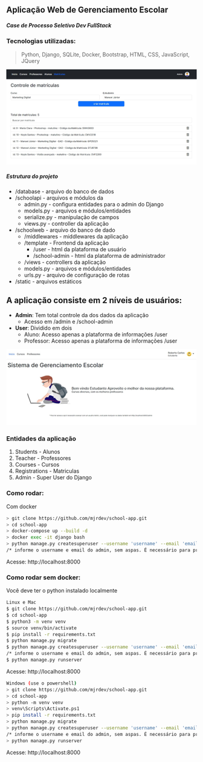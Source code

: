 ## Aplicação Web de Gerenciamento Escolar
##### Case de Processo Seletivo Dev FullStack
### Tecnologias utilizadas:
> Python, Django, SQLite, Docker, Bootstrap, HTML, CSS, JavaScript, JQuery

![admin platform](/docs/admin.jpg)

##### Estrutura do projeto
 * /database  - arquivo do banco de dados
 * /schoolapi - arquivos e módulos da 
    * admin.py - configura entidades para o admin do Django
    * models.py - arquivos e módulos/entidades
    * serialize.py - manipulação de campos
    * views.py - controller da aplicação
 * /schoolweb   - arquivo do banco de dado
    * /middlewares - middlewares da aplicação
    * /template - Frontend da aplicação
      * /user - html da plataforma de usuário
      * /school-admin - html da plataforma de administrador
    * /views - controllers da aplicação
    * models.py - arquivos e módulos/entidades
    * urls.py - arquivo de configuração de rotas
 * /static   - arquivos estáticos


## A aplicação consiste em 2 níveis de usuários:
  * __Admin__: Tem total controle da dos dados da aplicação
    * Acesso em /admin e  /school-admin
  * __User__: Dividido em dois
    * Aluno: Acesso apenas a plataforma de informações /user
    * Professor: Acesso apenas a plataforma de informações /user

![user platform](/docs/user.jpg)

### Entidades da aplicação
  1. Students - Alunos
  1. Teacher - Professores
  1. Courses - Cursos
  1. Registrations - Matriculas
  1. Admin - Super User do Django

### Como rodar:
Com docker
```bash
> git clone https://github.com/mjrdev/school-app.git
> cd school-app
> docker-compose up --build -d
> docker exec -it django bash
> python manage.py createsuperuser --username 'username' --email 'email'
/* informe o username e email do admin, sem aspas. É necessário para primeiro acesso a aplicação */
```
Acesse: http://localhost:8000
### Como rodar sem docker:
Você deve ter o python instalado localmente
```bash
Linux e Mac
$ git clone https://github.com/mjrdev/school-app.git
$ cd school-app
$ python3 -m venv venv
$ source venv/bin/activate
$ pip install -r requirements.txt
$ python manage.py migrate
$ python manage.py createsuperuser --username 'username' --email 'email'
/* informe o username e email do admin, sem aspas. É necessário para primeiro acesso a aplicação */
$ python manage.py runserver
```
Acesse: http://localhost:8000
```bash
Windows (use o powershell)
> git clone https://github.com/mjrdev/school-app.git
> cd school-app
> python -m venv venv
> venv\Scripts\Activate.ps1
> pip install -r requirements.txt
> python manage.py migrate
> python manage.py createsuperuser --username 'username' --email 'email'
/* informe o username e email do admin, sem aspas. É necessário para primeiro acesso a aplicação */
> python manage.py runserver
```
Acesse: http://localhost:8000
